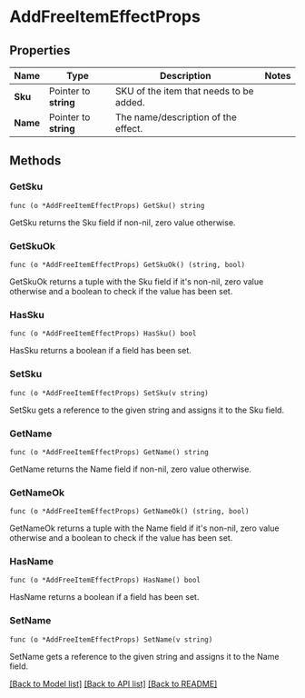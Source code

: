 # AddFreeItemEffectProps

## Properties

Name | Type | Description | Notes
------------ | ------------- | ------------- | -------------
**Sku** | Pointer to **string** | SKU of the item that needs to be added. | 
**Name** | Pointer to **string** | The name/description of the effect. | 

## Methods

### GetSku

`func (o *AddFreeItemEffectProps) GetSku() string`

GetSku returns the Sku field if non-nil, zero value otherwise.

### GetSkuOk

`func (o *AddFreeItemEffectProps) GetSkuOk() (string, bool)`

GetSkuOk returns a tuple with the Sku field if it's non-nil, zero value otherwise
and a boolean to check if the value has been set.

### HasSku

`func (o *AddFreeItemEffectProps) HasSku() bool`

HasSku returns a boolean if a field has been set.

### SetSku

`func (o *AddFreeItemEffectProps) SetSku(v string)`

SetSku gets a reference to the given string and assigns it to the Sku field.

### GetName

`func (o *AddFreeItemEffectProps) GetName() string`

GetName returns the Name field if non-nil, zero value otherwise.

### GetNameOk

`func (o *AddFreeItemEffectProps) GetNameOk() (string, bool)`

GetNameOk returns a tuple with the Name field if it's non-nil, zero value otherwise
and a boolean to check if the value has been set.

### HasName

`func (o *AddFreeItemEffectProps) HasName() bool`

HasName returns a boolean if a field has been set.

### SetName

`func (o *AddFreeItemEffectProps) SetName(v string)`

SetName gets a reference to the given string and assigns it to the Name field.


[[Back to Model list]](../README.md#documentation-for-models) [[Back to API list]](../README.md#documentation-for-api-endpoints) [[Back to README]](../README.md)


